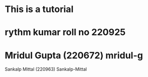 # This is a tutorial

rythm kumar roll no 220925
=======
Mridul Gupta (220672)  mridul-g
=======
Sankalp Mittal (220963) Sankalp-Mittal
